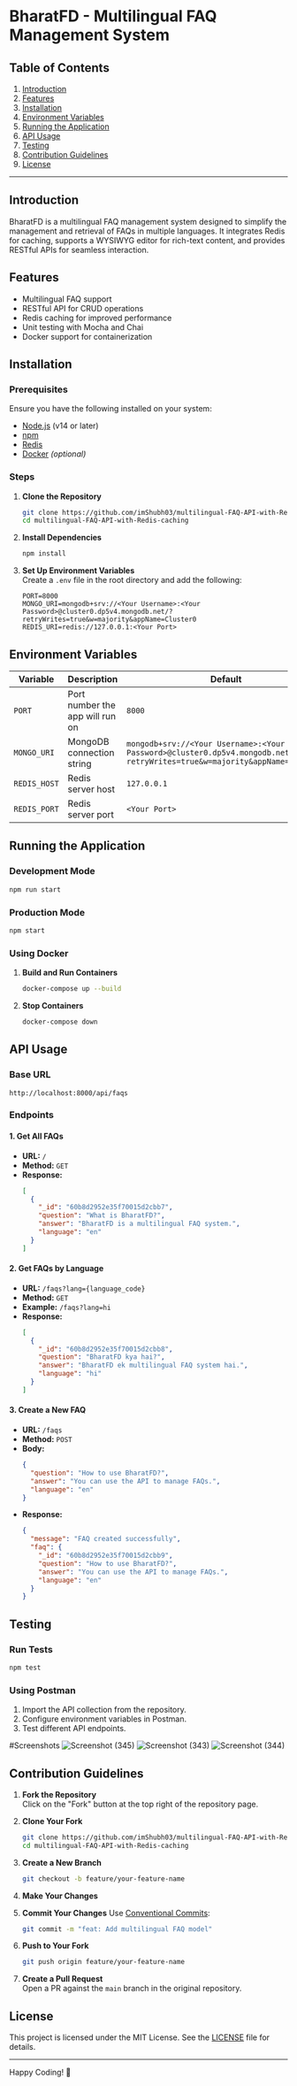 # BharatFD - Multilingual FAQ Management System

## Table of Contents
1. [Introduction](#introduction)
2. [Features](#features)
3. [Installation](#installation)
4. [Environment Variables](#environment-variables)
5. [Running the Application](#running-the-application)
6. [API Usage](#api-usage)
7. [Testing](#testing)
8. [Contribution Guidelines](#contribution-guidelines)
9. [License](#license)

---

## Introduction
BharatFD is a multilingual FAQ management system designed to simplify the management and retrieval of FAQs in multiple languages. It integrates Redis for caching, supports a WYSIWYG editor for rich-text content, and provides RESTful APIs for seamless interaction.

## Features
- Multilingual FAQ support
- RESTful API for CRUD operations
- Redis caching for improved performance
- Unit testing with Mocha and Chai
- Docker support for containerization

## Installation

### Prerequisites
Ensure you have the following installed on your system:
- [Node.js](https://nodejs.org/) (v14 or later)
- [npm](https://www.npmjs.com/)
- [Redis](https://redis.io/)
- [Docker](https://www.docker.com/) *(optional)*

### Steps
1. **Clone the Repository**
   ```bash
   git clone https://github.com/imShubh03/multilingual-FAQ-API-with-Redis-cachinge.git
   cd multilingual-FAQ-API-with-Redis-caching
   ```

2. **Install Dependencies**
   ```bash
   npm install
   ```

3. **Set Up Environment Variables**  
   Create a `.env` file in the root directory and add the following:
   ```env
   PORT=8000
   MONGO_URI=mongodb+srv://<Your Username>:<Your Password>@cluster0.dp5v4.mongodb.net/?retryWrites=true&w=majority&appName=Cluster0
   REDIS_URI=redis://127.0.0.1:<Your Port>
   ```

## Environment Variables
| Variable     | Description                         | Default              |
|--------------|-------------------------------------|----------------------|
| `PORT`       | Port number the app will run on     | `8000`               |
| `MONGO_URI`  | MongoDB connection string           | `mongodb+srv://<Your Username>:<Your Password>@cluster0.dp5v4.mongodb.net/?retryWrites=true&w=majority&appName=Cluster0` |
| `REDIS_HOST` | Redis server host                   | `127.0.0.1`          |
| `REDIS_PORT` | Redis server port                   | `<Your Port>`               |

## Running the Application

### Development Mode
```bash
npm run start
```

### Production Mode
```bash
npm start
```

### Using Docker
1. **Build and Run Containers**
   ```bash
   docker-compose up --build
   ```
2. **Stop Containers**
   ```bash
   docker-compose down
   ```

## API Usage

### Base URL
```
http://localhost:8000/api/faqs
```

### Endpoints

#### 1. **Get All FAQs**
- **URL:** `/`
- **Method:** `GET`
- **Response:**
  ```json
  [
    {
      "_id": "60b8d2952e35f70015d2cbb7",
      "question": "What is BharatFD?",
      "answer": "BharatFD is a multilingual FAQ system.",
      "language": "en"
    }
  ]
  ```

#### 2. **Get FAQs by Language**
- **URL:** `/faqs?lang={language_code}`
- **Method:** `GET`
- **Example:** `/faqs?lang=hi`
- **Response:**
  ```json
  [
    {
      "_id": "60b8d2952e35f70015d2cbb8",
      "question": "BharatFD kya hai?",
      "answer": "BharatFD ek multilingual FAQ system hai.",
      "language": "hi"
    }
  ]
  ```

#### 3. **Create a New FAQ**
- **URL:** `/faqs`
- **Method:** `POST`
- **Body:**
  ```json
  {
    "question": "How to use BharatFD?",
    "answer": "You can use the API to manage FAQs.",
    "language": "en"
  }
  ```
- **Response:**
  ```json
  {
    "message": "FAQ created successfully",
    "faq": {
      "_id": "60b8d2952e35f70015d2cbb9",
      "question": "How to use BharatFD?",
      "answer": "You can use the API to manage FAQs.",
      "language": "en"
    }
  }
  ```

## Testing

### Run Tests
```bash
npm test
```

### Using Postman
1. Import the API collection from the repository.
2. Configure environment variables in Postman.
3. Test different API endpoints.

#Screenshots
![Screenshot (345)](https://github.com/user-attachments/assets/f70c2ff6-bd86-4a76-8d63-ab3418743cf9)
![Screenshot (343)](https://github.com/user-attachments/assets/9ac5ec31-fbe8-4bfb-9e00-2b31b09dfb78)
![Screenshot (344)](https://github.com/user-attachments/assets/07bbcb66-9d86-49a0-842e-4d51839694f4)


## Contribution Guidelines

1. **Fork the Repository**  
   Click on the "Fork" button at the top right of the repository page.

2. **Clone Your Fork**
   ```bash
   git clone https://github.com/imShubh03/multilingual-FAQ-API-with-Redis-cachinge.git
   cd multilingual-FAQ-API-with-Redis-caching
   ```

3. **Create a New Branch**
   ```bash
   git checkout -b feature/your-feature-name
   ```

4. **Make Your Changes**

5. **Commit Your Changes**
   Use [Conventional Commits](https://www.conventionalcommits.org/):
   ```bash
   git commit -m "feat: Add multilingual FAQ model"
   ```

6. **Push to Your Fork**
   ```bash
   git push origin feature/your-feature-name
   ```

7. **Create a Pull Request**  
   Open a PR against the `main` branch in the original repository.

## License
This project is licensed under the MIT License. See the [LICENSE](LICENSE) file for details.

---

Happy Coding! 🚀


